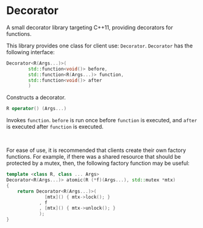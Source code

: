# Decorator

A small decorator library targeting C++11, providing decorators for functions.

This library provides one class for client use: `Decorator`. `Decorator` has
the following interface:

```c++
Decorator<R(Args...)>(
        std::function<void()> before,
        std::function<R(Args...)> function,
        std::function<void()> after
        )
```
Constructs a decorator.

```c++
R operator() (Args...)
```

Invokes `function`. `before` is run once before `function` is executed, and
`after` is executed after `function` is executed.

&nbsp;

For ease of use, it is recommended that clients create their own factory
functions. For example, if there was a shared resource that should be
protected by a mutex, then, the following factory function may be useful:

```c++
template <class R, class ... Args>
Decorator<R(Args...)> atomic(R (*f)(Args...), std::mutex *mtx)
{
    return Decorator<R(Args...)>(
              [mtx]() { mtx->lock(); }
            , f
            , [mtx]() { mtx->unlock(); }
            );
}
```

